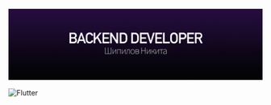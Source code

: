 [![Header](about.jpg)](https://github.com/LAYT73)

![Flutter](https://img.shields.io/badge/Flutter-090909?style=for-the-badge&logo=laravel)
